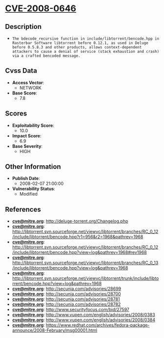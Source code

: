 
# [CVE-2008-0646](https://cve.mitre.org/cgi-bin/cvename.cgi?name=CVE-2008-0646)

## Description

- `The bdecode_recursive function in include/libtorrent/bencode.hpp in Rasterbar Software libtorrent before 0.12.1, as used in Deluge before 0.5.8.3 and other products, allows context-dependent attackers to cause a denial of service (stack exhaustion and crash) via a crafted bencoded message.`

## Cvss Data

- **Access Vector**:
  - NETWORK
- **Base Score**:
  - 7.8

## Scores

- **Exploitability Score**:
  - 10.0
- **Impact Score**:
  - 6.9
- **Base Severity**:
  - HIGH

## Other Information

- **Publish Date**:
  - 2008-02-07 21:00:00
- **Vulnerability Status**:
  - Modified

## References

- **cve@mitre.org**: http://deluge-torrent.org/Changelog.php
- **cve@mitre.org**: http://libtorrent.svn.sourceforge.net/viewvc/libtorrent/branches/RC_0_12/include/libtorrent/bencode.hpp?r1=956&r2=1968&pathrev=1968
- **cve@mitre.org**: http://libtorrent.svn.sourceforge.net/viewvc/libtorrent/branches/RC_0_12/include/libtorrent/bencode.hpp?view=log&pathrev=1968#rev1968
- **cve@mitre.org**: http://libtorrent.svn.sourceforge.net/viewvc/libtorrent/branches/RC_0_13/include/libtorrent/bencode.hpp?view=log&pathrev=1968
- **cve@mitre.org**: http://libtorrent.svn.sourceforge.net/viewvc/libtorrent/trunk/include/libtorrent/bencode.hpp?view=log&pathrev=1968
- **cve@mitre.org**: http://secunia.com/advisories/28699
- **cve@mitre.org**: http://secunia.com/advisories/28700
- **cve@mitre.org**: http://secunia.com/advisories/28781
- **cve@mitre.org**: http://secunia.com/advisories/28782
- **cve@mitre.org**: http://www.securityfocus.com/bid/27597
- **cve@mitre.org**: http://www.vupen.com/english/advisories/2008/0383
- **cve@mitre.org**: http://www.vupen.com/english/advisories/2008/0384
- **cve@mitre.org**: https://www.redhat.com/archives/fedora-package-announce/2008-February/msg00001.html
